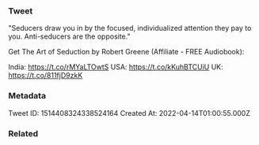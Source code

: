 ### Tweet
"Seducers  draw you in by the focused, individualized attention they pay to you. Anti-seducers are the opposite."

Get The Art of Seduction by Robert Greene (Affiliate - FREE Audiobook):

India: https://t.co/rMYaLTOwtS
USA: https://t.co/kKuhBTCUiU
UK: https://t.co/811fjD9zkK

### Metadata
Tweet ID: 1514408324338524164
Created At: 2022-04-14T01:00:55.000Z

### Related

